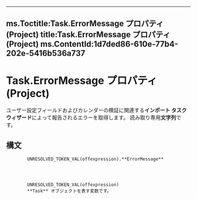 

---
ms.Toctitle:Task.ErrorMessage プロパティ (Project)
title:Task.ErrorMessage プロパティ (Project)
ms.ContentId:1d7ded86-610e-77b4-202e-5416b536a737
---
# Task.ErrorMessage プロパティ (Project)




ユーザー設定フィールドおよびカレンダーの検証に関連する**インポート タスク ウィザード**によって報告されるエラーを取得します。 読み取り専用**文字列**です。

## 構文

            UNRESOLVED_TOKEN_VAL(offexpression).**ErrorMessage**




            UNRESOLVED_TOKEN_VAL(offexpression)
            **Task** オブジェクトを表す変数です。




